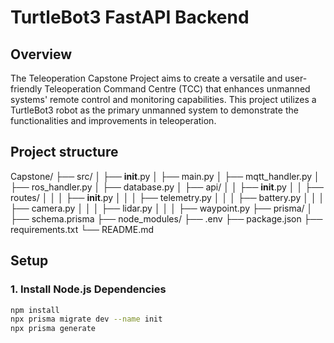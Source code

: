 # TurtleBot3 FastAPI Backend

## Overview
The Teleoperation Capstone Project aims to create a versatile and user-friendly Teleoperation Command Centre (TCC) that enhances unmanned systems' remote control and monitoring capabilities. This project utilizes a TurtleBot3 robot as the primary unmanned system to demonstrate the functionalities and improvements in teleoperation.

## Project structure
Capstone/
├── src/
│   ├── __init__.py
│   ├── main.py
│   ├── mqtt_handler.py
│   ├── ros_handler.py
│   ├── database.py
│   ├── api/
│   │   ├── __init__.py
│   │   ├── routes/
│   │   │   ├── __init__.py
│   │   │   ├── telemetry.py
│   │   │   ├── battery.py
│   │   │   ├── camera.py
│   │   │   ├── lidar.py
│   │   │   ├── waypoint.py
├── prisma/
│   ├── schema.prisma
├── node_modules/
├── .env
├── package.json
├── requirements.txt
└── README.md


## Setup

### 1. Install Node.js Dependencies

```bash
npm install
npx prisma migrate dev --name init
npx prisma generate
